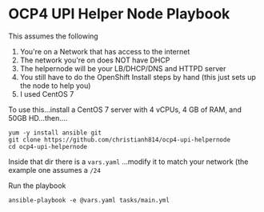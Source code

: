 # OCP4 UPI Helper Node Playbook

This assumes the following

1. You're on a Network that has access to the internet
2. The network you're on does NOT have DHCP
3. The helpernode will be your LB/DHCP/DNS and HTTPD server
4. You still have to do the OpenShift Install steps by hand (this just sets up the node to help you)
5. I used CentOS 7


To use this...install a CentOS 7 server with 4 vCPUs, 4 GB of RAM, and 50GB HD...then....

```
yum -y install ansible git
git clone https://github.com/christianh814/ocp4-upi-helpernode
cd ocp4-upi-helpernode
```

Inside that dir there is a `vars.yaml` ...modify it to match your network (the example one assumes a `/24`


Run the playbook

```
ansible-playbook -e @vars.yaml tasks/main.yml
```
